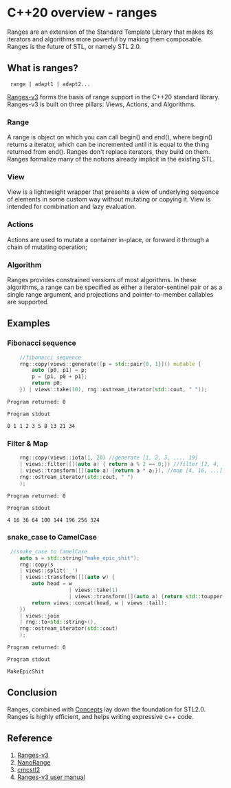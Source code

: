 # C++20 overview - ranges
Ranges are an extension of the Standard Template Library that makes its iterators and algorithms more powerful by making them composable. Ranges is the future of STL, or namely STL 2.0. 

## What is ranges?
```
 range | adapt1 | adapt2...
```
[Ranges-v3](https://github.com/ericniebler/range-v) forms the basis of range support in the C++20 standard library. Ranges-v3 is built on three pillars: Views, Actions, and Algorithms.

### Range

A range is object on which you can call begin() and end(), where begin() returns a iterator, which can be incremented until it is equal to the thing returned from end().
Ranges don't replace iterators, they build on them. Ranges formalize many of the notions already implicit in the existing STL.

### View

View is a lightweight wrapper that presents a view of underlying sequence of elements in some custom way without mutating or copying it. View is intended for combination and lazy evaluation.

### Actions

Actions are used to mutate a container in-place, or forward it through a chain of mutating operation;

### Algorithm

Ranges provides constrained versions of most algorithms. In these algorithms, a range can be specified as either a iterator-sentinel pair or as a single range argument, and projections and pointer-to-member callables are supported.

## Examples

### Fibonacci sequence
```cpp
    //fibonacci sequence
    rng::copy(views::generate([p = std::pair{0, 1}]() mutable {
        auto [p0, p1] = p;
        p = {p1, p0 + p1};
        return p0;
    }) | views::take(10), rng::ostream_iterator(std::cout, " "));
```

```
Program returned: 0

Program stdout

0 1 1 2 3 5 8 13 21 34 
```

### Filter & Map

```cpp
    rng::copy(views::iota(1, 20) //generate [1, 2, 3, ..., 19]
    | views::filter([](auto a) { return a % 2 == 0;}) //filter [2, 4, ...]
    | views::transform([](auto a) {return a * a;}), //map [4, 16, ...]
    rng::ostream_iterator(std::cout, " ")
    );
```
```
Program returned: 0

Program stdout

4 16 36 64 100 144 196 256 324 
```

### snake_case to CamelCase
```cpp
 //snake_case to CamelCase
    auto s = std::string("make_epic_shit");
    rng::copy(s
    | views::split('_') 
    | views::transform([](auto w) {
        auto head = w 
                    | views::take(1) 
                    | views::transform([](auto a) {return std::toupper(a);});
        return views::concat(head, w | views::tail);
    })
    | views::join 
    | rng::to<std::string>(),
    rng::ostream_iterator(std::cout)
    );
```

```
Program returned: 0

Program stdout

MakeEpicShit
```



## Conclusion
Ranges, combined with [Concepts](https://en.cppreference.com/w/cpp/concepts) lay down the foundation for STL2.0. Ranges is highly efficient, and helps writing expressive c++ code. 

## Reference
1. [Ranges-v3](https://github.com/ericniebler/range-v3)
2. [NanoRange](https://github.com/tcbrindle/NanoRange)
3. [cmcstl2](https://github.com/CaseyCarter/cmcstl2/blob/master/include/stl2/view/iota.hpp)
4. [Ranges-v3 user manual](https://ericniebler.github.io/range-v3/index.html)

